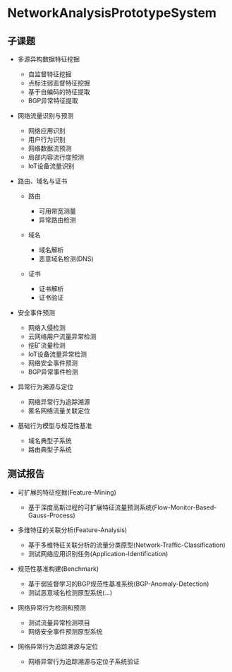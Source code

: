 # NetworkAnalysisPrototypeSystem


## 子课题

- 多源异构数据特征挖掘

    - 自监督特征挖掘
    - 点标注弱监督特征挖掘
    - 基于自编码的特征提取
    - BGP异常特征提取
    
- 网络流量识别与预测
    
    - 网络应用识别
    - 用户行为识别
    - 网络数据流预测
    - 局部内容流行度预测
    - IoT设备流量识别

- 路由、域名与证书

    - 路由
    
        - 可用带宽测量
        - 异常路由检测
        
    - 域名

        - 域名解析
        - 恶意域名检测(DNS)
    
    - 证书
    
        - 证书解析
        - 证书验证


- 安全事件预测

    - 网络入侵检测
    - 云网络用户流量异常检测
    - 挖矿流量检测
    - IoT设备流量异常检测
    - 网络安全事件预测
    - BGP异常事件检测


- 异常行为溯源与定位
    
    - 网络异常行为追踪溯源
    - 匿名网络流量关联定位
    
- 基础行为模型与规范性基准

    - 域名典型子系统
    - 路由典型子系统


## 测试报告

- 可扩展的特征挖掘(Feature-Mining)

    - 基于深度高斯过程的可扩展特征流量预测系统(Flow-Monitor-Based-Gauss-Process)

- 多维特征的关联分析(Feature-Analysis)

    - 基于多维特征关联分析的流量分类原型(Network-Traffic-Classification)
    - 测试网络应用识别任务(Application-Identification)

- 规范性基准构建(Benchmark)

    - 基于弱监督学习的BGP规范性基准系统(BGP-Anomaly-Detection)
    - 测试恶意域名检测原型系统(...)

- 网络异常行为检测和预测

    - 测试流量异常检测项目
    - 网络安全事件预测原型系统

- 网络异常行为追踪溯源与定位

    - 网络异常行为追踪溯源与定位子系统验证
